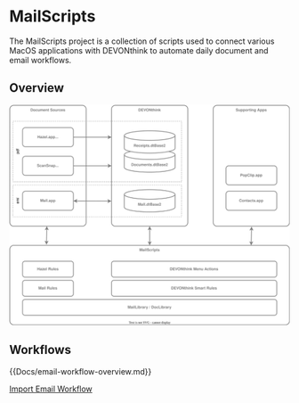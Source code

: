 # MailScripts

The MailScripts project is a collection of scripts used to connect various MacOS applications with DEVONthink to automate daily document and email workflows.

## Overview
![](Docs/architecture.drawio.svg)

## Workflows

{{Docs/email-workflow-overview.md}}

[Import Email Workflow](Docs/import-email-workflow.md)

